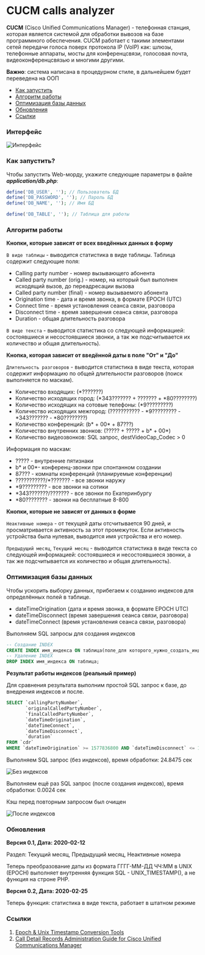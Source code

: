 CUCM calls analyzer
=====================

**CUCM** (Cisco Unified Communications Manager) - телефонная станция, которая является системой для обработки вывозов на базе программного обеспечения. CUCM работает с такими элементами сетей передачи голоса поверх протокола IP (VoIP) как: шлюзы, телефонные аппараты, мосты для конференцсвязи, голосовая почта, видеоконференцсвязью и многими другими.

**Важно**: система написана в процедурном стиле, в дальнейшем будет переведена на ООП

* [Как запустить](#как-запустить)
* [Алгоритм работы](#алгоритм-работы)
* [Оптимизация базы данных](#оптимизация-базы-данных)
* [Обновления](#обновления)
* [Ссылки](#ссылки)

### Интерфейс

![Интерфейс](https://user-images.githubusercontent.com/31792522/74318714-900aff00-4d9f-11ea-8793-2f1f4dfa2ddd.jpg)

### Как запустить?

Чтобы запустить Web-морду, укажите следующие параметры в файле **_application/db.php_**:

```php
define('DB_USER', ''); // Пользователь БД
define('DB_PASSWORD', ''); // Пароль БД
define('DB_NAME', ''); // Имя БД

define('DB_TABLE', ''); // Таблица для работы
```

### Алгоритм работы

**Кнопки, которые зависят от всех введённых данных в форму**

``В виде таблицы`` - выводится статистика в виде таблицы. Таблица содержит следующие поля:

* Calling party number - номер вызывающего абонента
* Called party number (orig.) - номер, на который был выполнен исходящий вызов, до переадресации вызова
* Called party number (final) - номер вызываемого абонента
* Origination time - дата и время звонка, в формате EPOCH (UTC)
* Connect time - время установления сеанса связи, разговора
* Disconnect time - время завершения сеанса связи, разговора
* Duration - общая длительность разговора

``В виде текста`` - выводится статистика со следующей информацией: состоявшиеся и несостоявшиеся звонки, а так же подсчитывается их количество и общая длительность).

**Кнопка, которая зависит от введённой даты в поле "От" и "До"**

``Длительность разговоров`` - выводится статистика в виде текста, которая содержит информацию по общей длительности разговоров (поиск выполняется по маскам).

* Количество входящих: (*???????)
* Количество исходящих город: (*343??????? + ??????? + *80????????)
* Количество исходящих на сотовые телефоны: (*9?????????)
* Количество исходящих межгород: (??????????? - *9????????? - *343??????? - *80????????)
* Количество конференций: (b* + 00* + 87???)
* Количество внутренних звонков: (????? + ????? + b* + 00*)
* Количество видеозвонков: SQL запрос, destVideoCap_Codec > 0

Информация по маскам:

* ????? - внутренние пятизнаки
* b* и 00*- конференц-звонки при спонтанном создании
* 87??? - комнаты конференций (планируемые конференции)
* ???????????/*??????? - все звонки наружу
* *9????????? - все звонки на сотики
* *343???????/??????? - все звонки по Екатеринбургу
* *80???????? - звонки на бесплатные 8-800

**Кнопки, которые не зависят от данных в форме**

``Неактивные номера`` - от текущей даты отсчитывается 90 дней, и просматривается активность за этот промежуток. Если активность устройства была нулевая, выводится имя устройства и его номер.

``Предыдущий месяц``, ``Текущий месяц`` - выводится статистика в виде текста со следующей информацией: состоявшиеся и несостоявшиеся звонки, а так же подсчитывается их количество и общая длительность).

### Оптимизация базы данных

Чтобы ускорить выборку данных, прибегаем к созданию индексов для определённых полей в таблице.

* dateTimeOrigination (дата и время звонка, в формате EPOCH UTC)
* dateTimeDisconnect (время завершения сеанса связи, разговора)
* dateTimeConnect (время установления сеанса связи, разговора)

Выполняем SQL запросы для создания индексов

```sql
-- Создание INDEX
CREATE INDEX имя_индекса ON таблица(поле_для которого_нужно_создать_индекс);
-- Удаление INDEX
DROP INDEX имя_индекса ON таблица;
```

**Результат работы индексов (реальный пример)**

Для сравнения результата выполним простой SQL запрос к базе, до внедрения индексов и после.

```sql
SELECT `callingPartyNumber`,
	   `originalCalledPartyNumber`,
	   `finalCalledPartyNumber`,
	   `dateTimeOrigination`,
	   `dateTimeConnect`,
	   `dateTimeDisconnect`,
	   `duration` 
FROM `cdr` 
WHERE `dateTimeOrigination` >= 1577836800 AND `dateTimeDisconnect` <= 1580342400;
```

Выполняем SQL запрос (без индексов), время обработки: 24.8475 сек

![Без индексов](https://user-images.githubusercontent.com/31792522/74313064-c8591000-4d94-11ea-899e-96c722da15c1.jpg)

Выполняем ещё раз SQL запрос (после создания индексов), время обработки: 0.0024 сек

Кэш перед повторным запросом был очищен

![После индексов](https://user-images.githubusercontent.com/31792522/74313077-cd1dc400-4d94-11ea-9e74-dc0687fa0d02.jpg)


### Обновления

**Версия 0.1, Дата: 2020-02-12**

Раздел: Текущий месяц, Предыдущий месяц, Неактивные номера

Теперь преобразование даты из формата ГГГГ-ММ-ДД ЧЧ:ММ в UNIX (EPOCH) выполняет внутренняя функция SQL - UNIX_TIMESTAMP(), а не функция на строне PHP.

**Версия 0.2, Дата: 2020-02-25**

Теперь функция: статистика в виде текста, работает в штатном режиме 


### Ссылки

1. [Epoch & Unix Timestamp Conversion Tools](https://www.epochconverter.com/)
2. [Call Detail Records Administration Guide for Cisco Unified Communications Manager](https://www.cisco.com/c/en/us/td/docs/voice_ip_comm/cucm/service/11_5_1/cdrdef/cucm_b_cucm-cdr-administration-guide-1151/cucm_b_cucm-cdr-administration-guide-1151_chapter_0101.html)